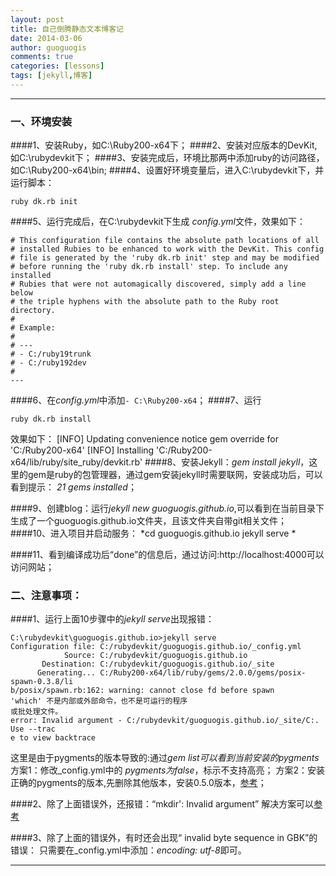 ```yaml
---
layout: post
title: 自己倒腾静态文本博客记
date: 2014-03-06
author: guoguogis
comments: true
categories: [lessons]
tags: [jekyll,博客]
---
```

-----------
### 一、环境安装
####1、安装Ruby，如C:\Ruby200-x64下；
####2、安装对应版本的DevKit,如C:\rubydevkit下；
####3、安装完成后，环境比那两中添加ruby的访问路径，如C:\Ruby200-x64\bin;
####4、设置好环境变量后，进入C:\rubydevkit下，并运行脚本：
```
ruby dk.rb init
```
####5、运行完成后，在C:\rubydevkit下生成 *config.yml*文件，效果如下：
```
# This configuration file contains the absolute path locations of all
# installed Rubies to be enhanced to work with the DevKit. This config
# file is generated by the 'ruby dk.rb init' step and may be modified
# before running the 'ruby dk.rb install' step. To include any installed
# Rubies that were not automagically discovered, simply add a line below
# the triple hyphens with the absolute path to the Ruby root directory.
#
# Example:
#
# ---
# - C:/ruby19trunk
# - C:/ruby192dev
#
---
```
####6、在*config.yml*中添加``- C:\Ruby200-x64``；
####7、运行
```
ruby dk.rb install
```
效果如下：
[INFO] Updating convenience notice gem override for 'C:/Ruby200-x64'
[INFO] Installing 'C:/Ruby200-x64/lib/ruby/site_ruby/devkit.rb'
####8、安装Jekyll：*gem install jekyll*，这里的gem是ruby的包管理器，通过gem安装jekyll时需要联网，安装成功后，可以看到提示：
*21 gems installed*；

####9、创建blog：运行*jekyll new guoguogis.github.io*,可以看到在当前目录下生成了一个guoguogis.github.io文件夹，且该文件夹自带git相关文件；
####10、进入项目并启动服务：
*cd guoguogis.github.io
jekyll serve
*

####11、看到编译成功后“done”的信息后，通过访问:http://localhost:4000可以访问网站；

### 二、注意事项：
####1、运行上面10步骤中的*jekyll serve*出现报错：
```
C:\rubydevkit\guoguogis.github.io>jekyll serve
Configuration file: C:/rubydevkit/guoguogis.github.io/_config.yml
            Source: C:/rubydevkit/guoguogis.github.io
       Destination: C:/rubydevkit/guoguogis.github.io/_site
      Generating... C:/Ruby200-x64/lib/ruby/gems/2.0.0/gems/posix-spawn-0.3.8/li
b/posix/spawn.rb:162: warning: cannot close fd before spawn
'which' 不是内部或外部命令，也不是可运行的程序
或批处理文件。
error: Invalid argument - C:/rubydevkit/guoguogis.github.io/_site/C:. Use --trac
e to view backtrace
```
这里是由于pygments的版本导致的:通过*gem list可以看到当前安装的pygments*
方案1：修改_config.yml中的 *pygments为false*，标示不支持高亮；
方案2：安装正确的pygments的版本,先删除其他版本，安装0.5.0版本，[参考](http://www.cnblogs.com/yevon/p/3310857.html)；

####2、除了上面错误外，还报错：“mkdir': Invalid argument”
解决方案可以[参考](http://pchou.info/web-build/2014/01/25/52e36ecfe5317.html)

####3、除了上面的错误外，有时还会出现“ invalid byte sequence in GBK”的错误：
只需要在_config.yml中添加：*encoding: utf-8*即可。



-----------